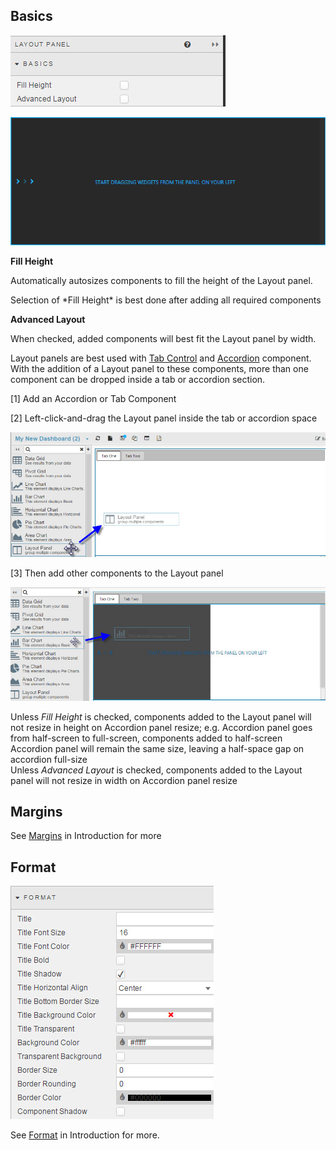 ## Basics

![Screenshot](img/layoutpanelmenu.jpg)

![Screenshot](img/layoutpanel.jpg)

**Fill Height**

Automatically autosizes components to fill the height of the Layout panel.  

<aside class="warning">Selection of *Fill Height* is best done after adding all required components</aside>

**Advanced Layout**

When checked, added components will best fit the Layout panel by width. 

Layout panels are best used with [Tab Control](#tabcontrol.md) and [Accordion](#accordion.md) component.  With the addition of a Layout panel to these components, more than one component can be dropped inside a tab or accordion section. 

[1] Add an Accordion or Tab Component

[2] Left-click-and-drag the Layout panel inside the tab or accordion space

![Screenshot](img/layoutpanelhtmllight.jpg)

[3] Then add other components to the Layout panel

![Screenshot](img/layoutpaneladdhtmllight.jpg)

<aside class="warning">Unless <i>Fill Height</i> is checked, components added to the Layout panel will not resize in height on Accordion panel resize; e.g. Accordion panel goes from half-screen to full-screen, components added to half-screen Accordion panel will remain the same size, leaving a half-space gap on accordion full-size</aside>

<aside class="warning">Unless <i>Advanced Layout</i> is checked, components added to the Layout panel will not resize in width on Accordion panel resize</aside>

## Margins

See [Margins](introduction.md#margins) in Introduction for more

## Format

![Screenshot](img/mapformat.jpg)

See [Format](introduction.md#format) in Introduction for more.

